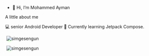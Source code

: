 - 👋 Hi, I’m Mohammed Ayman


A little about me

💻 senior Android Developer 
💠 Currently learning Jetpack Compose. 
<p>&nbsp;<img align="center" src="https://github-readme-stats.vercel.app/api?username=mohmmedayman-dev&theme=tokyonight&show_icons=true&locale=en" alt="simgesengun" /></p>
<p>&nbsp;<img align="center" src="https://github-readme-stats.vercel.app/api/top-langs/?username=mohmmedayman-dev&layout=compac" alt="simgesengun" /></p>

</center>

<!---
mohmmedayman-dev/mohmmedayman-dev is a ✨ special ✨ repository because its `README.md` (this file) appears on your GitHub profile.
You can click the Preview link to take a look at your changes.
--->
